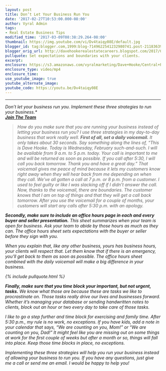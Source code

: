 ```yaml
---
layout: post
title: Don’t Let Your Business Run You
date: '2017-02-27T10:53:00.000-08:00'
author: Vyral Admin
tags:
- Real Estate Business Tips
modified_time: '2017-03-09T08:38:29.264-08:00'
thumbnail: https://img.youtube.com/vi/Dv4taiqy08E/default.jpg
blogger_id: tag:blogger.com,1999:blog-7149622541232980741.post-2118363987019959123
blogger_orig_url: http://davehookerealestatecareers.blogspot.com/2017/02/dont-let-your-business-run-you.html
pullquote: Set expectations and boundaries with your clients.
excerpt:
enclosure: https://s3.amazonaws.com/vyralmarketing/Dave+Hooke/Central+PA+Real+Estate+Agent-+3+Strategies+to+Run+Your+Business.mp4
enclosure_type: video/mp4
enclosure_time:
use_youtube_image: true
youtube_alternate_image:
youtube_code: https://youtu.be/Dv4taiqy08E
---
```

---

<i>Don’t let your business run you. Implement these three strategies to run your business.*  
**[Join The Team](http://www.viewcentralpahomes.com/info/jointhedavehooketeam)**
>How do you make sure that you are running your business instead of letting your business run you? I use three strategies in my day-to-day business that work really well.
**First of all, set a daily voicemail.** It only takes about 30 seconds. Say something along the lines of, “This is Dave Hooke. Today is Wednesday, February such-and-such. I will be available from 9 a.m. to 5 p.m. today. Your call is important to me and will be returned as soon as possible. If you call after 5:30, I will call you back tomorrow. Thank you and have a great day.”
That voicemail gives me peace of mind because it lets my customers know right away when they will hear back from me depending on when they call.
We’ve all gotten a call at 7 p.m. or 8 p.m. from a customer. I used to feel guilty or like I was slacking off if I didn’t answer the call. Now, thanks to the voicemail, there are boundaries. The customer knows that I am on top of things and that they will get a call back tomorrow. After you use the voicemail for a couple of months, your customers will start any calls after 5:30 p.m. with an apology.

**Secondly, make sure to include an office hours page in each and every buyer and seller presentation.** This sheet summarizes when your team is open for business. Ask your team to abide by those hours as much as they can. The office hours sheet sets expectations with the buyer or seller before they sign with you.

When you explain that, like any other business, yours has business hours, your clients will respect that. Let them know that if there is an emergency, you’ll get back to them as soon as possible. The office hours sheet combined with the daily voicemail will make a big difference in your business.


{% include pullquote.html %}

**Finally, make sure that you time block your important, but not urgent, tasks.** We know what those are because these are tasks we like to procrastinate on. Those tasks really drive our lives and businesses forward. Whether it’s managing your database or sending handwritten notes to clients, block out an hour or two every day to take care of those tasks.

I like to go a step further and time block for exercising and family time. After 5:30 p.m., my rule is no work, no exceptions. If you have kids, add a note in your calendar that says, “We are counting on you, Mom!” or “We are counting on you, Dad!” It might feel like you are missing out on some things at work for the first couple of weeks but after a month or so, things will fall into place. Keep those time blocks in place, no exceptions.

Implementing these three strategies will help you run your business instead of allowing your business to run you. If you have any questions, just give me a call or send me an email. I would be happy to help you!

